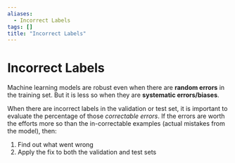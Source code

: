 ```yaml
---
aliases:
  - Incorrect Labels
tags: []
title: "Incorrect Labels"
---
```


# Incorrect Labels

Machine learning models are robust even when there are **random errors** in the training set. But it is less so when they are **systematic errors/biases**.

When there are incorrect labels in the validation or test set, it is important to evaluate the percentage of those *correctable errors*. If the errors are worth the efforts more so than the in-correctable examples (actual mistakes from the model), then:
1. Find out what went wrong
2. Apply the fix to both the validation and test sets